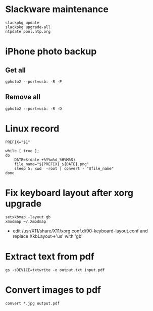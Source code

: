 # Slackware maintenance
```
slackpkg update
slackpkg upgrade-all
ntpdate pool.ntp.org
```

# iPhone photo backup
## Get all 
```
gphoto2 --port=usb: -R -P
```

## Remove all
```
gphoto2 --port=usb: -R -D
```


# Linux record
```
PREFIX="$1"

while [ true ];
do
	DATE=$(date +%Y%m%d_%H%M%S)
	file_name="${PREFIX}_${DATE}.png"
	sleep 5; xwd  -root | convert - "$file_name"
done
```

# Fix keyboard layout after xorg upgrade

```
setxkbmap -layout gb
xmodmap ~/.Xmodmap
```

- edit /usr/X11/share/X11/xorg.conf.d/90-keyboard-layout.conf and replace XkbLayout->'us' with 'gb' 

# Extract text from pdf
```
gs -sDEVICE=txtwrite -o output.txt input.pdf
```

# Convert images to pdf
```
convert *.jpg output.pdf
```


